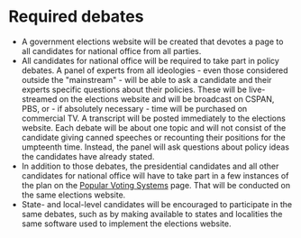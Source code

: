 # Required debates

- A government elections website will be created that devotes a page to all candidates for national office from all parties.
- All candidates for national office will be required to take part in policy debates. A panel of experts from all ideologies - even those considered outside the "mainstream" - will be able to ask a candidate and their experts specific questions about their policies. These will be live-streamed on the elections website and will be broadcast on CSPAN, PBS, or - if absolutely necessary - time will be purchased on commercial TV. A transcript will be posted immediately to the elections website. Each debate will be about one topic and will not consist of the candidate giving canned speeches or recounting their positions for the umpteenth time. Instead, the panel will ask questions about policy ideas the candidates have already stated.
- In addition to those debates, the presidential candidates and all other candidates for national office will have to take part in a few instances of the plan on the [Popular Voting Systems](http://24ahead.com/s/popular-voting-systems) page. That will be conducted on the same elections website.
- State- and local-level candidates will be encouraged to participate in the same debates, such as by making available to states and localities the same software used to implement the elections website.
